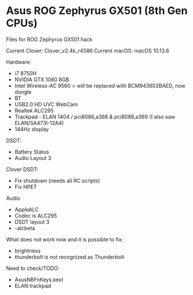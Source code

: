 # Asus ROG Zephyrus GX501 (8th Gen CPUs)
Files for ROG Zephyrus GX501 hack

Current Clover: Clover_v2.4k_r4586
Current macOS: macOS 10.13.6

Hardware:
- i7 8750H
- NVIDIA GTX 1080 8GB
- Intel Wireless-AC 9560 > will be replaced with BCM943602BAED, now dongle
- BT
- USB2.0 HD UVC WebCam
- Realtek ALC295
- Trackpad - ELAN 1404 / pci8086,a368 & pci8086,a369 (I also saw ELAN/SA473I-12A4)
- 144Hz display

DSDT:
- Battery Status
- Audio Layout 3

Clover DSDT:
- Fix shutdown (needs all RC scripts)
- Fix HPET

Audio
- AppleALC
- Codec is ALC295
- DSDT layout 3
- -alcbeta

What does not work now and it is possible to fix:
- brightness
- thunderbolt is not recognized as Thunderbolt

Need to check/TODO:
- A﻿susNBFnKeys.kex﻿t﻿
- ELAN trackpad
